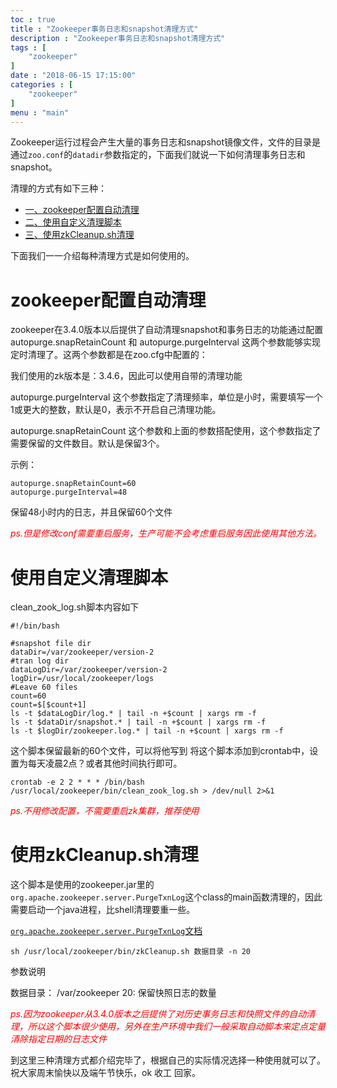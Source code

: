 ```yaml
---
toc : true
title : "Zookeeper事务日志和snapshot清理方式"
description : "Zookeeper事务日志和snapshot清理方式"
tags : [
	"zookeeper"
]
date : "2018-06-15 17:15:00"
categories : [
    "zookeeper"
]
menu : "main"
---
```


Zookeeper运行过程会产生大量的事务日志和snapshot镜像文件，文件的目录是通过`zoo.conf`的`datadir`参数指定的，下面我们就说一下如何清理事务日志和snapshot。

清理的方式有如下三种：


* [一、zookeeper配置自动清理](#zkConf)
* [二、使用自定义清理脚本](#shell)
* [三、使用zkCleanup.sh清理](#zkCleanup)

下面我们一一介绍每种清理方式是如何使用的。

# <span id = "zkConf">zookeeper配置自动清理</span>

zookeeper在3.4.0版本以后提供了自动清理snapshot和事务日志的功能通过配置 autopurge.snapRetainCount 和 autopurge.purgeInterval 这两个参数能够实现定时清理了。这两个参数都是在zoo.cfg中配置的：

我们使用的zk版本是：3.4.6，因此可以使用自带的清理功能

autopurge.purgeInterval  这个参数指定了清理频率，单位是小时，需要填写一个1或更大的整数，默认是0，表示不开启自己清理功能。

autopurge.snapRetainCount 这个参数和上面的参数搭配使用，这个参数指定了需要保留的文件数目。默认是保留3个。

示例：

```
autopurge.snapRetainCount=60 
autopurge.purgeInterval=48
```

保留48小时内的日志，并且保留60个文件

<span style="color:red">*ps.但是修改conf需要重启服务，生产可能不会考虑重启服务因此使用其他方法。*</span>

# <span id = "shell">使用自定义清理脚本</span>

clean_zook_log.sh脚本内容如下

```
#!/bin/bash
            
#snapshot file dir
dataDir=/var/zookeeper/version-2
#tran log dir
dataLogDir=/var/zookeeper/version-2
logDir=/usr/local/zookeeper/logs
#Leave 60 files
count=60
count=$[$count+1]
ls -t $dataLogDir/log.* | tail -n +$count | xargs rm -f
ls -t $dataDir/snapshot.* | tail -n +$count | xargs rm -f
ls -t $logDir/zookeeper.log.* | tail -n +$count | xargs rm -f
```

这个脚本保留最新的60个文件，可以将他写到 将这个脚本添加到crontab中，设置为每天凌晨2点？或者其他时间执行即可。

```
crontab -e 2 2 * * * /bin/bash /usr/local/zookeeper/bin/clean_zook_log.sh > /dev/null 2>&1
```

<span style="color:red">*ps.不用修改配置，不需要重启zk集群，推荐使用*</span>

# <span id = "zkCleanup">使用zkCleanup.sh清理</span>

这个脚本是使用的zookeeper.jar里的`org.apache.zookeeper.server.PurgeTxnLog`这个class的main函数清理的，因此需要启动一个java进程，比shell清理要重一些。

[`org.apache.zookeeper.server.PurgeTxnLog`文档](http://zookeeper.apache.org/doc/r3.4.3/api/index.html)

```
sh /usr/local/zookeeper/bin/zkCleanup.sh 数据目录 -n 20
```

参数说明

数据目录： /var/zookeeper
20:  保留快照日志的数量

<span style="color:red">*ps.因为zookeeper从3.4.0版本之后提供了对历史事务日志和快照文件的自动清理，所以这个脚本很少使用，另外在生产环境中我们一般采取自动脚本来定点定量清除指定日期的日志文件*</span>

到这里三种清理方式都介绍完毕了，根据自己的实际情况选择一种使用就可以了。祝大家周末愉快以及端午节快乐，ok 收工 回家。
